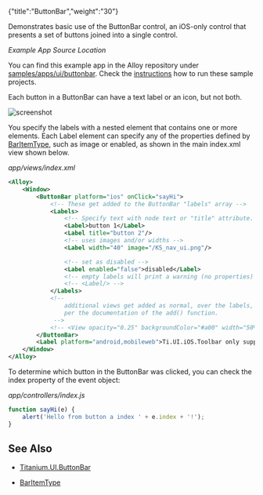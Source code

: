 {"title":"ButtonBar","weight":"30"}

Demonstrates basic use of the ButtonBar control, an iOS-only control that presents a set of buttons joined into a single control.

*Example App Source Location*

You can find this example app in the Alloy repository under [samples/apps/ui/buttonbar](https://github.com/appcelerator/alloy/tree/master/samples/apps/ui/buttonbar). Check the [instructions](/docs/appc/Alloy_Framework/Alloy_Guide/Alloy_Test_Apps/) how to run these sample projects.

Each button in a ButtonBar can have a text label or an icon, but not both.

![screenshot](/Images/appc/download/attachments/41845739/screenshot.png)

You specify the labels with a nested <Labels> element that contains one or more <Label> elements. Each Label element can specify any of the properties defined by [BarItemType](#!/api/BarItemType), such as image or enabled, as shown in the main index.xml view shown below.

*app/views/index.xml*

```xml
<Alloy>
    <Window>
        <ButtonBar platform="ios" onClick="sayHi">
            <!-- These get added to the ButtonBar "labels" array -->
            <Labels>
                <!-- Specify text with node text or "title" attribute. -->
                <Label>button 1</Label>
                <Label title="button 2"/>
                <!-- uses images and/or widths -->
                <Label width="40" image="/KS_nav_ui.png"/>

                <!-- set as disabled -->
                <Label enabled="false">disabled</Label>
                <!-- empty labels will print a warning (no properties) -->
                <!-- <Label/> -->
            </Labels>
            <!--
                additional views get added as normal, over the labels, as
                per the documentation of the add() function.
             -->
            <!-- <View opacity="0.25" backgroundColor="#a00" width="50%"/> -->
        </ButtonBar>
        <Label platform="android,mobileweb">Ti.UI.iOS.Toolbar only supported on iOS</Label>
    </Window>
</Alloy>
```

To determine which button in the ButtonBar was clicked, you can check the index property of the event object:

*app/controllers/index.js*

```javascript
function sayHi(e) {
    alert('Hello from button a index ' + e.index + '!');
}
```

## See Also

* [Titanium.UI.ButtonBar](#!/api/Titanium.UI.ButtonBar)

* [BarItemType](#!/api/BarItemType)
